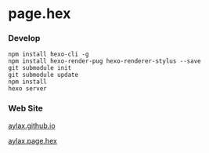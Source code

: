 # page.hex

### Develop

```
npm install hexo-cli -g
npm install hexo-render-pug hexo-renderer-stylus --save
git submodule init
git submodule update
npm install
hexo server
```

### Web Site

[aylax.github.io](https://aylax.github.io/)

[aylax.page.hex](https://aylax-page-hex-87q9puusq-aylax.vercel.app/)
